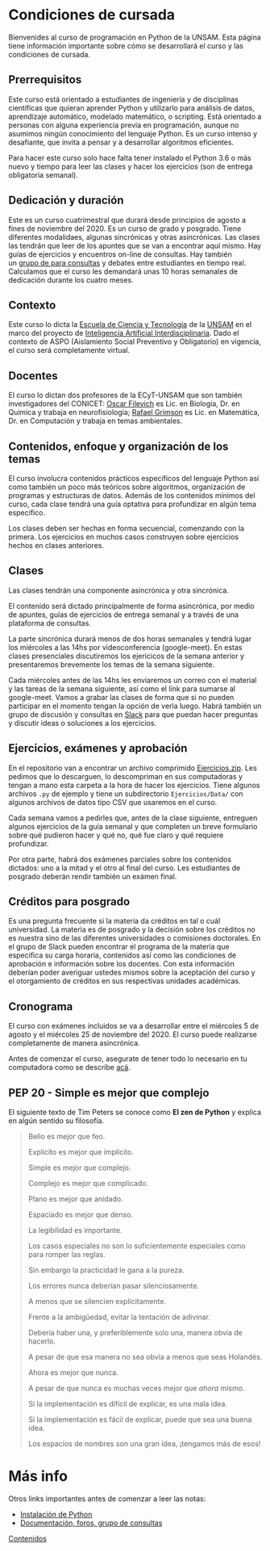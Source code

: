 # Condiciones de cursada

Bienvenides al curso de programación en Python de la UNSAM.
Esta página tiene información importante sobre cómo se desarrollará el curso y las condiciones de cursada.

## Prerrequisitos
Este curso está orientado a estudiantes de ingeniería y de disciplinas científicas que quieran aprender Python y utilizarlo para análisis de datos, aprendizaje automático, modelado matemático, o scripting. Está orientado a personas con alguna experiencia previa en programación, aunque no asumimos ningún conocimiento del lenguaje Python. Es un curso intenso y desafiante, que invita a pensar y a desarrollar algoritmos eficientes.

Para hacer este curso solo hace falta tener instalado el Python 3.6 o más nuevo y tiempo para leer las clases y hacer los ejercicios (son de entrega obligatoria semanal).


## Dedicación y duración
Este es un curso cuatrimestral que durará desde principios de agosto a fines de noviembre del 2020. Es un curso de grado y posgrado. Tiene diferentes modalidaes, algunas sincrónicas y otras asincrónicas. Las clases las tendrán que leer de los apuntes que se van a encontrar aquí mismo. Hay guías de ejercicios y encuentros on-line de consultas. Hay también un [grupo de para consultas](./Slack.md) y debates entre estudiantes en tiempo real. Calculamos que el curso les demandará unas 10 horas semanales de dedicación durante los cuatro meses.


## Contexto
Este curso lo dicta la [Escuela de Ciencia y Tecnología](http://www.unsam.edu.ar/escuelas/ciencia/) de la [UNSAM](https://www.unsam.edu.ar/) en el marco del proyecto de [Inteligencia Artificial Interdisciplinaria](http://noticias.unsam.edu.ar/2019/09/16/la-unsam-piensa-la-inteligencia-artificial-interdisciplinaria/). Dado el contexto de ASPO (Aislamiento Social Preventivo y Obligatorio) en vigencia, el curso será completamente virtual.

## Docentes
El curso lo dictan dos profesores de la ECyT-UNSAM que son también
investigadores del CONICET: [Oscar Filevich](http://labning.com.ar/#nosotros) es Lic. en Biología, Dr. en Química y trabaja en neurofisiología; [Rafael Grimson](http://investigadores.unsam.edu.ar/es/investigador/407/Grimson-Rafael) es Lic. en Matemática, Dr. en Computación y trabaja en temas ambientales.


## Contenidos, enfoque y organización de los temas
El curso involucra contenidos prácticos específicos del lenguaje Python así como también un poco más teóricos sobre algoritmos, organización de programas y estructuras de datos. Además de los contenidos mínimos del curso, cada clase tendrá una guía optativa para profundizar en algún tema específico.

Los clases deben ser hechas en forma secuencial, comenzando con la primera. Los ejercicios en muchos casos construyen sobre ejercicios hechos en clases anteriores.

## Clases

Las clases tendrán una componente asincrónica y otra sincrónica.

El contenido será dictado principalmente de forma asincrónica, por medio de apuntes, guías de ejercicios de entrega semanal y a través de una plataforma de consultas.

La parte sincrónica durará menos de dos horas semanales y tendrá lugar los miércoles a las 14hs por videoconferencia (google-meet). En estas clases presenciales discutiremos los ejericicos de la semana anterior y presentaremos brevemente los temas de la semana siguiente.

Cada miércoles antes de las 14hs les enviaremos un correo con el material y las tareas de la semana siguiente, así como el link para sumarse al google-meet. Vamos a grabar las clases de forma que si no pueden participar en el momento tengan la opción de verla luego. Habrá también un grupo de discusión y consultas en [Slack](./Slack.md) para que puedan hacer preguntas y discutir ideas o soluciones a los ejercicios.


## Ejercicios, exámenes y aprobación
En el repositorio van a encontrar un archivo comprimido [Ejercicios.zip](./Ejercicios.zip). Les pedimos que lo descarguen, lo descompriman en sus computadoras y tengan a mano esta carpeta a la hora de hacer los ejercicios. Tiene algunos archivos `.py` de ejemplo y tiene un subdirectorio `Ejercicios/Data/` con algunos archivos de datos tipo CSV que usaremos en el curso. 

Cada semana vamos a pedirles que, antes de la clase siguiente, entreguen algunos ejercicios de la guía semanal y que completen un breve formulario sobre qué pudieron hacer y qué no, qué fue claro y qué requiere profundizar.

Por otra parte, habrá dos exámenes parciales sobre los contenidos dictados: uno a la mitad y el otro al final del curso. Les estudiantes de posgrado deberán rendir también un exámen final.


## Créditos para posgrado
Es una pregunta frecuente si la materia da créditos en tal o cuál universidad. La materia es de posgrado y la decisión sobre los créditos no es nuestra sino de las diferentes universidades o comisiones doctorales. En el grupo de Slack pueden encontrar el programa de la materia que especifica su carga horaria, contenidos así como las condiciones de aprobación e información sobre los docentes. Con esta información deberían poder averiguar ustedes mismos sobre la aceptación del curso y el otorgamiento de créditos en sus respectivas unidades académicas.

## Cronograma
El curso con exámenes incluidos se va a desarrollar entre el miércoles 5 de agosto y el miércoles 25 de noviembre del 2020. El curso puede realizarse completamente de manera asincrónica. 

Antes de comenzar el curso, asegurate de tener todo lo necesario en tu computadora como se describe [acá](./Instalacion.md).


## PEP 20 - Simple es mejor que complejo

El siguiente texto de Tim Peters se conoce como **El zen de Python** y explica en algún sentido su filosofía.

> Bello es mejor que feo.
>
> Explícito es mejor que implícito.
>
> Simple es mejor que complejo.
>
> Complejo es mejor que complicado.
>
> Plano es mejor que anidado.
>
> Espaciado es mejor que denso.
>
> La legibilidad es importante.
>
> Los casos especiales no son lo suficientemente especiales como para romper
> las reglas.
>
> Sin embargo la practicidad le gana a la pureza.
>
> Los errores nunca deberían pasar silenciosamente.
>
> A menos que se silencien explícitamente.
>
> Frente a la ambigüedad, evitar la tentación de adivinar.
>
> Debería haber una, y preferiblemente solo una, manera obvia de hacerlo.
>
> A pesar de que esa manera no sea obvia a menos que seas Holandés.
>
> Ahora es mejor que nunca.
>
> A pesar de que nunca es muchas veces mejor que *ahora mismo*.
>
> Si la implementación es difícil de explicar, es una mala idea.
>
> Si la implementación es fácil de explicar, puede que sea una buena idea.
>
> Los espacios de nombres son una gran idea, ¡tengamos más de esos!


# Más info

Otros links importantes antes de comenzar a leer las notas:
* [Instalación de Python](./Instalacion.md)
* [Documentación, foros, grupo de consultas](./Slack.md)

[Contenidos](Contenidos.md)
